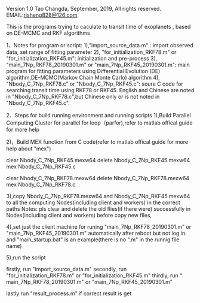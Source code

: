 Version 1.0
Tao Changda, September, 2019, All rights reserved.
EMAIL:risheng828@126.com


This is the programs trying to  caculate to transit time of exoplanets , based on DE-MCMC and RKF algorithms

1、Notes for program or script:
1),"import_source_data.m" : import observed data, set range of fitting parameter
2), "for_initialization_RKF78.m" or "for_initialization_RKF45.m":  initialization and pre-process
3), "main_7Np_RKF78_20190301.m" or "main_7Np_RKF45_20190301.m": main program for  fitting parameters using Differential Evolution (DE) algorithm,DE-MCMC(Markov Chain Monte Carlo) algorithm
4), "Nbody_C_7Np_RKF78.c" or "Nbody_C_7Np_RKF45.c": soure C code for searching transit time using RKF78 or RKF45. English and Chinese are noted in "Nbody_C_7Np_RKF78.c",but Chinese only or is not noted in "Nbody_C_7Np_RKF45.c".

2、Steps for build running environment and running scripts 
1),Build Parallel Computing Cluster for parallel for loop（parfor),refer to matlab offical guide for more help

2)，Build MEX function from C code(refer to matlab offical guide for more help about "mex")

clear Nbody_C_7Np_RKF45.mexw64
delete Nbody_C_7Np_RKF45.mexw64
mex Nbody_C_7Np_RKF45.c

clear Nbody_C_7Np_RKF78.mexw64
delete Nbody_C_7Np_RKF78.mexw64
mex Nbody_C_7Np_RKF78.c

3),copy Nbody_C_7Np_RKF78.mexw64 and Nbody_C_7Np_RKF45.mexw64 to all the computing Nodes(including client and workers) in the correct paths
Notes: pls clear and delete the old flies(if there were) successfully in Nodes(including client and workers) before copy new files,

4),set just the client machine for runing "main_7Np_RKF78_20190301.m" or "main_7Np_RKF45_20190301.m" automatically after reboot but not log in. and "main_startup.bat" is an example(there is no ".m" in the runnig file name)

5),run the script

firstly, run "import_source_data.m"
secondly, run "for_initialization_RKF78.m" or "for_initialization_RKF45.m"
thirdly, run " main_7Np_RKF78_20190301.m" or "main_7Np_RKF45_20190301.m"

lastly run "result_process.m" if correct result is get
